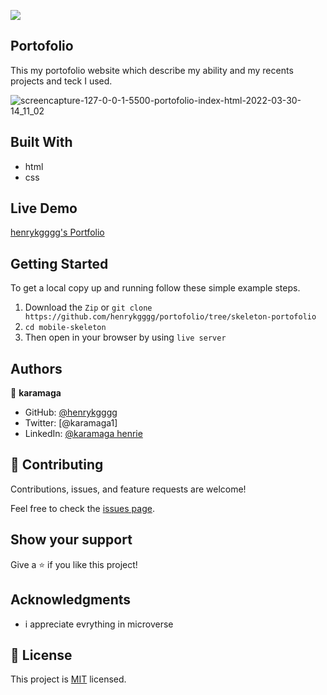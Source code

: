 ![](https://img.shields.io/badge/Microverse-blueviolet)

## Portofolio

This my portofolio website which describe my ability and my recents projects and teck I used.

![screencapture-127-0-0-1-5500-portofolio-index-html-2022-03-30-14_11_02](https://user-images.githubusercontent.com/88551100/160922735-b512bfe5-c5bb-47d1-b629-d56d5d856c7e.png)


## Built With

- html
- css
## Live Demo

[henrykgggg's Portfolio](https://henrykgggg.github.io/portofolio/)

## Getting Started

To get a local copy up and running follow these simple example steps.

1. Download the `Zip` or `git clone https://github.com/henrykgggg/portofolio/tree/skeleton-portofolio `
2. `cd mobile-skeleton`
3. Then open in your browser by using `live server`

## Authors

👤 **karamaga**

- GitHub: [@henrykgggg ](https://github.com/henrykgggg)
- Twitter: [@karamaga1]
- LinkedIn: [@karamaga henrie](https://www.linkedin.com/in/karamaga-henrie-35a539232/)

## 🤝 Contributing

Contributions, issues, and feature requests are welcome!

Feel free to check the [issues page](../../issues/).

## Show your support

Give a ⭐️ if you like this project!

## Acknowledgments

- i appreciate evrything in microverse

## 📝 License

This project is [MIT](./MIT.md) licensed.

